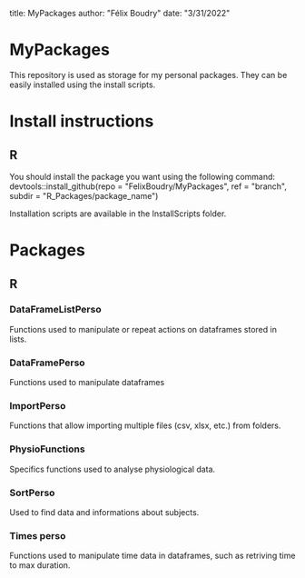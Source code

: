 title: MyPackages
author: "Félix Boudry"
date: "3/31/2022"


# MyPackages

This repository is used as storage for my personal packages. They can be easily
installed using the install scripts.

# Install instructions

## R

You should install the package you want using the following command:
devtools::install_github(repo = "FelixBoudry/MyPackages",
                         ref = "branch",
                         subdir = "R_Packages/package_name")

Installation scripts are available in the InstallScripts folder.

# Packages

## R

### DataFrameListPerso

Functions used to manipulate or repeat actions on dataframes stored in lists.

### DataFramePerso

Functions used to manipulate dataframes

### ImportPerso

Functions that allow importing multiple files (csv, xlsx, etc.) from folders.

### PhysioFunctions

Specifics functions used to analyse physiological data.

### SortPerso

Used to find data and informations about subjects.

### Times perso

Functions used to manipulate time data in dataframes, such as retriving time to
max duration.
